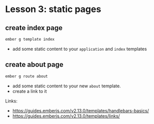 # Lesson 3: static pages

## create index page

```bash
ember g template index
```

* add some static content to your `application` and `index` templates

## create about page

```bash
ember g route about
```

* add some static content to your new `about` template. 
* create a link to it

Links:
* https://guides.emberjs.com/v2.13.0/templates/handlebars-basics/
* https://guides.emberjs.com/v2.13.0/templates/links/